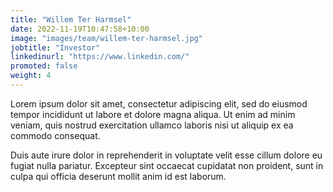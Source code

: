 ```yaml
---
title: "Willem Ter Harmsel"
date: 2022-11-19T10:47:58+10:00
image: "images/team/willem-ter-harmsel.jpg"
jobtitle: "Investor"
linkedinurl: "https://www.linkedin.com/"
promoted: false
weight: 4
---
```


Lorem ipsum dolor sit amet, consectetur adipiscing elit, sed do eiusmod tempor incididunt ut labore et dolore magna aliqua. Ut enim ad minim veniam, quis nostrud exercitation ullamco laboris nisi ut aliquip ex ea commodo consequat.

Duis aute irure dolor in reprehenderit in voluptate velit esse cillum dolore eu fugiat nulla pariatur. Excepteur sint occaecat cupidatat non proident, sunt in culpa qui officia deserunt mollit anim id est laborum.
